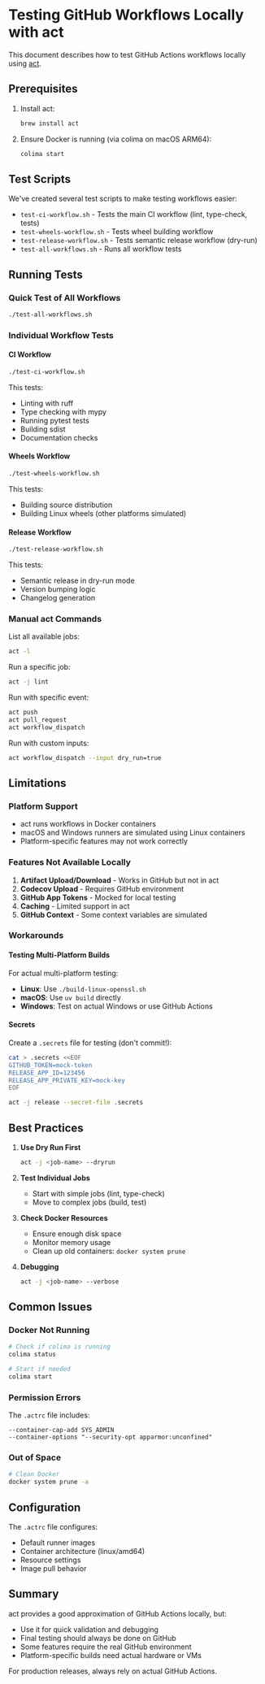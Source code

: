 # Testing GitHub Workflows Locally with act

This document describes how to test GitHub Actions workflows locally using [act](https://github.com/nektos/act).

## Prerequisites

1. Install act:
   ```bash
   brew install act
   ```

2. Ensure Docker is running (via colima on macOS ARM64):
   ```bash
   colima start
   ```

## Test Scripts

We've created several test scripts to make testing workflows easier:

- `test-ci-workflow.sh` - Tests the main CI workflow (lint, type-check, tests)
- `test-wheels-workflow.sh` - Tests wheel building workflow
- `test-release-workflow.sh` - Tests semantic release workflow (dry-run)
- `test-all-workflows.sh` - Runs all workflow tests

## Running Tests

### Quick Test of All Workflows
```bash
./test-all-workflows.sh
```

### Individual Workflow Tests

#### CI Workflow
```bash
./test-ci-workflow.sh
```

This tests:
- Linting with ruff
- Type checking with mypy
- Running pytest tests
- Building sdist
- Documentation checks

#### Wheels Workflow
```bash
./test-wheels-workflow.sh
```

This tests:
- Building source distribution
- Building Linux wheels (other platforms simulated)

#### Release Workflow
```bash
./test-release-workflow.sh
```

This tests:
- Semantic release in dry-run mode
- Version bumping logic
- Changelog generation

### Manual act Commands

List all available jobs:
```bash
act -l
```

Run a specific job:
```bash
act -j lint
```

Run with specific event:
```bash
act push
act pull_request
act workflow_dispatch
```

Run with custom inputs:
```bash
act workflow_dispatch --input dry_run=true
```

## Limitations

### Platform Support
- act runs workflows in Docker containers
- macOS and Windows runners are simulated using Linux containers
- Platform-specific features may not work correctly

### Features Not Available Locally
1. **Artifact Upload/Download** - Works in GitHub but not in act
2. **Codecov Upload** - Requires GitHub environment
3. **GitHub App Tokens** - Mocked for local testing
4. **Caching** - Limited support in act
5. **GitHub Context** - Some context variables are simulated

### Workarounds

#### Testing Multi-Platform Builds
For actual multi-platform testing:
- **Linux**: Use `./build-linux-openssl.sh`
- **macOS**: Use `uv build` directly
- **Windows**: Test on actual Windows or use GitHub Actions

#### Secrets
Create a `.secrets` file for testing (don't commit!):
```bash
cat > .secrets <<EOF
GITHUB_TOKEN=mock-token
RELEASE_APP_ID=123456
RELEASE_APP_PRIVATE_KEY=mock-key
EOF

act -j release --secret-file .secrets
```

## Best Practices

1. **Use Dry Run First**
   ```bash
   act -j <job-name> --dryrun
   ```

2. **Test Individual Jobs**
   - Start with simple jobs (lint, type-check)
   - Move to complex jobs (build, test)

3. **Check Docker Resources**
   - Ensure enough disk space
   - Monitor memory usage
   - Clean up old containers: `docker system prune`

4. **Debugging**
   ```bash
   act -j <job-name> --verbose
   ```

## Common Issues

### Docker Not Running
```bash
# Check if colima is running
colima status

# Start if needed
colima start
```

### Permission Errors
The `.actrc` file includes:
```
--container-cap-add SYS_ADMIN
--container-options "--security-opt apparmor:unconfined"
```

### Out of Space
```bash
# Clean Docker
docker system prune -a
```

## Configuration

The `.actrc` file configures:
- Default runner images
- Container architecture (linux/amd64)
- Resource settings
- Image pull behavior

## Summary

act provides a good approximation of GitHub Actions locally, but:
- Use it for quick validation and debugging
- Final testing should always be done on GitHub
- Some features require the real GitHub environment
- Platform-specific builds need actual hardware or VMs

For production releases, always rely on actual GitHub Actions.